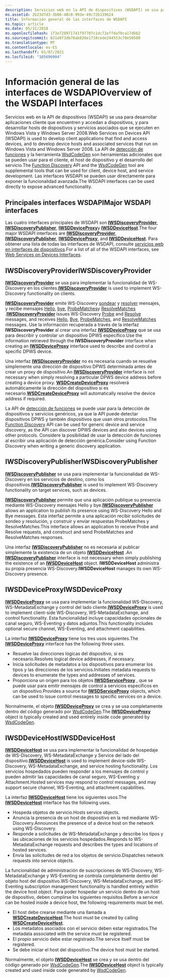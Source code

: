 ```yaml
---
description: Servicios web en la API de dispositivos (WSDAPI) se usa para desarrollar aplicaciones cliente que encuentren y accedan a dispositivos, y para desarrollar hosts de dispositivos y servicios asociados que se ejecuten en Windows Vista y Windows Server 2008.
ms.assetid: 2b23d7d3-3b06-48c8-993e-49c72b139624
title: Información general de las interfaces de WSDAPI
ms.topic: article
ms.date: 05/31/2018
ms.openlocfilehash: 1f3e728971741f97707c1dc72effdaf0ca17dbb2
ms.sourcegitcommit: 831e8f3db78ab820e1710cede244553c70e50500
ms.translationtype: MT
ms.contentlocale: es-ES
ms.lasthandoff: 01/07/2021
ms.locfileid: "105696904"
---
```

# <a name="overview-of-the-wsdapi-interfaces"></a><span data-ttu-id="c9d44-103">Información general de las interfaces de WSDAPI</span><span class="sxs-lookup"><span data-stu-id="c9d44-103">Overview of the WSDAPI Interfaces</span></span>

<span data-ttu-id="c9d44-104">Servicios web en la API de dispositivos (WSDAPI) se usa para desarrollar aplicaciones cliente que encuentren y accedan a dispositivos, y para desarrollar hosts de dispositivos y servicios asociados que se ejecuten en Windows Vista y Windows Server 2008.</span><span class="sxs-lookup"><span data-stu-id="c9d44-104">Web Services on Devices API (WSDAPI) is used to develop client applications that find and access devices, and to develop device hosts and associated services that run on Windows Vista and Windows Server 2008.</span></span> <span data-ttu-id="c9d44-105">La API de [detección de funciones](/previous-versions/windows/desktop/fundisc/fd-portal) y la herramienta [WsdCodeGen](web-services-for-devices-code-generator.md) son herramientas adicionales que se pueden usar para el cliente, el host de dispositivo y el desarrollo del servicio.</span><span class="sxs-lookup"><span data-stu-id="c9d44-105">The [Function Discovery](/previous-versions/windows/desktop/fundisc/fd-portal) API and the [WsdCodeGen](web-services-for-devices-code-generator.md) tool are supplemental tools that can be used for client, device host, and service development.</span></span> <span data-ttu-id="c9d44-106">Las interfaces WSDAPI se pueden usar directamente para exponer la funcionalidad avanzada.</span><span class="sxs-lookup"><span data-stu-id="c9d44-106">The WSDAPI interfaces can be used directly to expose advanced functionality.</span></span>

## <a name="major-wsdapi-interfaces"></a><span data-ttu-id="c9d44-107">Principales interfaces WSDAPI</span><span class="sxs-lookup"><span data-stu-id="c9d44-107">Major WSDAPI interfaces</span></span>

<span data-ttu-id="c9d44-108">Las cuatro interfaces principales de WSDAPI son [**IWSDiscoveryProvider**](/windows/desktop/api/WsdDisco/nn-wsddisco-iwsdiscoveryprovider), [**IWSDiscoveryPublisher**](/windows/desktop/api/WsdDisco/nn-wsddisco-iwsdiscoverypublisher), [**IWSDDeviceProxy**](/windows/desktop/api/WsdClient/nn-wsdclient-iwsddeviceproxy)y [**IWSDDeviceHost**](/windows/desktop/api/WsdHost/nn-wsdhost-iwsddevicehost).</span><span class="sxs-lookup"><span data-stu-id="c9d44-108">The four major WSDAPI interfaces are [**IWSDiscoveryProvider**](/windows/desktop/api/WsdDisco/nn-wsddisco-iwsdiscoveryprovider), [**IWSDiscoveryPublisher**](/windows/desktop/api/WsdDisco/nn-wsddisco-iwsdiscoverypublisher), [**IWSDDeviceProxy**](/windows/desktop/api/WsdClient/nn-wsdclient-iwsddeviceproxy), and [**IWSDDeviceHost**](/windows/desktop/api/WsdHost/nn-wsdhost-iwsddevicehost).</span></span> <span data-ttu-id="c9d44-109">Para obtener una lista de todas las interfaces de WSDAPI, consulte [servicios web en interfaces de dispositivos](web-services-for-devices-interfaces.md).</span><span class="sxs-lookup"><span data-stu-id="c9d44-109">For a list of all of the WSDAPI interfaces, see [Web Services on Devices Interfaces](web-services-for-devices-interfaces.md).</span></span>

## <a name="iwsdiscoveryprovider"></a><span data-ttu-id="c9d44-110">IWSDiscoveryProvider</span><span class="sxs-lookup"><span data-stu-id="c9d44-110">IWSDiscoveryProvider</span></span>

<span data-ttu-id="c9d44-111">[**IWSDiscoveryProvider**](/windows/desktop/api/WsdDisco/nn-wsddisco-iwsdiscoveryprovider) se usa para implementar la funcionalidad de WS-Discovery en los clientes.</span><span class="sxs-lookup"><span data-stu-id="c9d44-111">[**IWSDiscoveryProvider**](/windows/desktop/api/WsdDisco/nn-wsddisco-iwsdiscoveryprovider) is used to implement WS-Discovery functionality on clients.</span></span>

<span data-ttu-id="c9d44-112">[**IWSDiscoveryProvider**](/windows/desktop/api/WsdDisco/nn-wsddisco-iwsdiscoveryprovider) emite WS-Discovery [sondear](probe-message.md) y [resolver](resolve-message.md) mensajes, y recibe mensajes [Hello](hello-message.md), [bye](bye-message.md), [ProbeMatches](probematches-message.md)y [ResolveMatches](resolvematches-message.md) .</span><span class="sxs-lookup"><span data-stu-id="c9d44-112">[**IWSDiscoveryProvider**](/windows/desktop/api/WsdDisco/nn-wsddisco-iwsdiscoveryprovider) issues WS-Discovery [Probe](probe-message.md) and [Resolve](resolve-message.md) messages, and receives [Hello](hello-message.md), [Bye](bye-message.md), [ProbeMatches](probematches-message.md), and [ResolveMatches](resolvematches-message.md) messages.</span></span> <span data-ttu-id="c9d44-113">Use la información recuperada a través de la interfaz **IWSDiscoveryProvider** al crear una interfaz [**IWSDDeviceProxy**](/windows/desktop/api/WsdClient/nn-wsdclient-iwsddeviceproxy) que se usa para describir y controlar un dispositivo DPWS específico.</span><span class="sxs-lookup"><span data-stu-id="c9d44-113">Use the information retrieved through the **IWSDiscoveryProvider** interface when creating an [**IWSDDeviceProxy**](/windows/desktop/api/WsdClient/nn-wsdclient-iwsddeviceproxy) interface used to describe and control a specific DPWS device.</span></span>

<span data-ttu-id="c9d44-114">Una interfaz [**IWSDiscoveryProvider**](/windows/desktop/api/WsdDisco/nn-wsddisco-iwsdiscoveryprovider) no es necesaria cuando se resuelve simplemente una dirección de dispositivo DPWS determinada antes de crear un proxy de dispositivo.</span><span class="sxs-lookup"><span data-stu-id="c9d44-114">An [**IWSDiscoveryProvider**](/windows/desktop/api/WsdDisco/nn-wsddisco-iwsdiscoveryprovider) interface is not necessary when simply resolving a particular DPWS device address before creating a device proxy.</span></span> <span data-ttu-id="c9d44-115">[**WSDCreateDeviceProxy**](/windows/desktop/api/WsdClient/nf-wsdclient-wsdcreatedeviceproxy) resolverá automáticamente la dirección del dispositivo si es necesario.</span><span class="sxs-lookup"><span data-stu-id="c9d44-115">[**WSDCreateDeviceProxy**](/windows/desktop/api/WsdClient/nf-wsdclient-wsdcreatedeviceproxy) will automatically resolve the device address if required.</span></span>

<span data-ttu-id="c9d44-116">La API de [detección de funciones](/previous-versions/windows/desktop/fundisc/fd-portal) se puede usar para la detección de dispositivos y servicios genéricos, ya que la API puede detectar dispositivos DPWS y también dispositivos que usan otros protocolos.</span><span class="sxs-lookup"><span data-stu-id="c9d44-116">The [Function Discovery](/previous-versions/windows/desktop/fundisc/fd-portal) API can be used for generic device and service discovery, as the API can discover DPWS devices and also devices using other protocols.</span></span> <span data-ttu-id="c9d44-117">Considere la posibilidad de usar la detección de funciones al escribir una aplicación de detección genérica.</span><span class="sxs-lookup"><span data-stu-id="c9d44-117">Consider using Function Discovery when writing a generic discovery application.</span></span>

## <a name="iwsdiscoverypublisher"></a><span data-ttu-id="c9d44-118">IWSDiscoveryPublisher</span><span class="sxs-lookup"><span data-stu-id="c9d44-118">IWSDiscoveryPublisher</span></span>

<span data-ttu-id="c9d44-119">[**IWSDiscoveryPublisher**](/windows/desktop/api/WsdDisco/nn-wsddisco-iwsdiscoverypublisher) se usa para implementar la funcionalidad de WS-Discovery en los servicios de destino, como los dispositivos.</span><span class="sxs-lookup"><span data-stu-id="c9d44-119">[**IWSDiscoveryPublisher**](/windows/desktop/api/WsdDisco/nn-wsddisco-iwsdiscoverypublisher) is used to implement WS-Discovery functionality on target services, such as devices.</span></span>

<span data-ttu-id="c9d44-120">[**IWSDiscoveryPublisher**](/windows/desktop/api/WsdDisco/nn-wsddisco-iwsdiscoverypublisher) permite que una aplicación publique su presencia mediante WS-Discovery mensajes Hello y bye.</span><span class="sxs-lookup"><span data-stu-id="c9d44-120">[**IWSDiscoveryPublisher**](/windows/desktop/api/WsdDisco/nn-wsddisco-iwsdiscoverypublisher) allows an application to publish its presence using WS-Discovery Hello and Bye messages.</span></span> <span data-ttu-id="c9d44-121">Esta interfaz permite a una aplicación recibir solicitudes de sondeo y resolución, y construir y enviar respuestas ProbeMatches y ResolveMatches.</span><span class="sxs-lookup"><span data-stu-id="c9d44-121">This interface allows an application to receive Probe and Resolve requests, and construct and send ProbeMatches and ResolveMatches responses.</span></span>

<span data-ttu-id="c9d44-122">Una interfaz [**IWSDiscoveryPublisher**](/windows/desktop/api/WsdDisco/nn-wsddisco-iwsdiscoverypublisher) no es necesaria al publicar simplemente la existencia de un objeto [**IWSDDeviceHost**](/windows/desktop/api/WsdHost/nn-wsdhost-iwsddevicehost) .</span><span class="sxs-lookup"><span data-stu-id="c9d44-122">An [**IWSDiscoveryPublisher**](/windows/desktop/api/WsdDisco/nn-wsddisco-iwsdiscoverypublisher) interface is not necessary when simply publishing the existence of an [**IWSDDeviceHost**](/windows/desktop/api/WsdHost/nn-wsdhost-iwsddevicehost) object.</span></span> <span data-ttu-id="c9d44-123">**IWSDDeviceHost** administra su propia presencia WS-Discovery.</span><span class="sxs-lookup"><span data-stu-id="c9d44-123">**IWSDDeviceHost** manages its own WS-Discovery presence.</span></span>

## <a name="iwsddeviceproxy"></a><span data-ttu-id="c9d44-124">IWSDDeviceProxy</span><span class="sxs-lookup"><span data-stu-id="c9d44-124">IWSDDeviceProxy</span></span>

<span data-ttu-id="c9d44-125">[**IWSDDeviceProxy**](/windows/desktop/api/WsdClient/nn-wsdclient-iwsddeviceproxy) se usa para implementar la funcionalidad WS-Discovery, WS-MetadataExchange y control del lado cliente.</span><span class="sxs-lookup"><span data-stu-id="c9d44-125">[**IWSDDeviceProxy**](/windows/desktop/api/WsdClient/nn-wsdclient-iwsddeviceproxy) is used to implement client-side WS-Discovery, WS-MetadataExchange, and control functionality.</span></span> <span data-ttu-id="c9d44-126">Esta funcionalidad incluye capacidades opcionales de canal seguro, WS-Eventing y datos adjuntos.</span><span class="sxs-lookup"><span data-stu-id="c9d44-126">This functionality includes optional secure channel, WS-Eventing, and attachment capabilities.</span></span>

<span data-ttu-id="c9d44-127">La interfaz [**IWSDDeviceProxy**](/windows/desktop/api/WsdClient/nn-wsdclient-iwsddeviceproxy) tiene los tres usos siguientes.</span><span class="sxs-lookup"><span data-stu-id="c9d44-127">The [**IWSDDeviceProxy**](/windows/desktop/api/WsdClient/nn-wsdclient-iwsddeviceproxy) interface has the following three uses.</span></span>

-   <span data-ttu-id="c9d44-128">Resuelve las direcciones lógicas del dispositivo, si es necesario.</span><span class="sxs-lookup"><span data-stu-id="c9d44-128">Resolves logical device addresses, if necessary.</span></span>
-   <span data-ttu-id="c9d44-129">Inicia solicitudes de metadatos a los dispositivos para enumerar los tipos y las direcciones de los servicios.</span><span class="sxs-lookup"><span data-stu-id="c9d44-129">Initiates metadata requests to devices to enumerate the types and addresses of services.</span></span>
-   <span data-ttu-id="c9d44-130">Proporciona un origen para los objetos [**IWSDServiceProxy**](/windows/desktop/api/WsdClient/nn-wsdclient-iwsdserviceproxy) , que se puede usar para emitir mensajes de control a servicios específicos en un dispositivo.</span><span class="sxs-lookup"><span data-stu-id="c9d44-130">Provides a source for [**IWSDServiceProxy**](/windows/desktop/api/WsdClient/nn-wsdclient-iwsdserviceproxy) objects, which can be used to issue control messages to specific services on a device.</span></span>

<span data-ttu-id="c9d44-131">Normalmente, el objeto [**IWSDDeviceProxy**](/windows/desktop/api/WsdClient/nn-wsdclient-iwsddeviceproxy) se crea y se usa completamente dentro del código generado por [WsdCodeGen](web-services-for-devices-code-generator.md).</span><span class="sxs-lookup"><span data-stu-id="c9d44-131">The [**IWSDDeviceProxy**](/windows/desktop/api/WsdClient/nn-wsdclient-iwsddeviceproxy) object is typically created and used entirely inside code generated by [WsdCodeGen](web-services-for-devices-code-generator.md).</span></span>

## <a name="iwsddevicehost"></a><span data-ttu-id="c9d44-132">IWSDDeviceHost</span><span class="sxs-lookup"><span data-stu-id="c9d44-132">IWSDDeviceHost</span></span>

<span data-ttu-id="c9d44-133">[**IWSDDeviceHost**](/windows/desktop/api/WsdHost/nn-wsdhost-iwsddevicehost) se usa para implementar la funcionalidad de hospedaje de WS-Discovery, WS-MetadataExchange y Service del lado del dispositivo.</span><span class="sxs-lookup"><span data-stu-id="c9d44-133">[**IWSDDeviceHost**](/windows/desktop/api/WsdHost/nn-wsdhost-iwsddevicehost) is used to implement device-side WS-Discovery, WS-MetadataExchange, and service hosting functionality.</span></span> <span data-ttu-id="c9d44-134">Los servicios hospedados pueden responder a los mensajes de control y pueden admitir las capacidades de canal seguro, WS-Eventing y Attachment.</span><span class="sxs-lookup"><span data-stu-id="c9d44-134">Hosted services may respond to control messages, and may support secure channel, WS-Eventing, and attachment capabilities.</span></span>

<span data-ttu-id="c9d44-135">La interfaz [**IWSDDeviceHost**](/windows/desktop/api/WsdHost/nn-wsdhost-iwsddevicehost) tiene los siguientes usos.</span><span class="sxs-lookup"><span data-stu-id="c9d44-135">The [**IWSDDeviceHost**](/windows/desktop/api/WsdHost/nn-wsdhost-iwsddevicehost) interface has the following uses.</span></span>

-   <span data-ttu-id="c9d44-136">Hospeda objetos de servicio.</span><span class="sxs-lookup"><span data-stu-id="c9d44-136">Hosts service objects.</span></span>
-   <span data-ttu-id="c9d44-137">Anuncia la presencia de un host de dispositivo en la red mediante WS-Discovery.</span><span class="sxs-lookup"><span data-stu-id="c9d44-137">Announces the presence of a device host on the network using WS-Discovery.</span></span>
-   <span data-ttu-id="c9d44-138">Responde a solicitudes de WS-MetadataExchange y describe los tipos y las ubicaciones de los servicios hospedados.</span><span class="sxs-lookup"><span data-stu-id="c9d44-138">Responds to WS-MetadataExchange requests and describes the types and locations of hosted services.</span></span>
-   <span data-ttu-id="c9d44-139">Envía las solicitudes de red a los objetos de servicio.</span><span class="sxs-lookup"><span data-stu-id="c9d44-139">Dispatches network requests into service objects.</span></span>

<span data-ttu-id="c9d44-140">La funcionalidad de administración de suscripciones de WS-Discovery, WS-MetadataExchange y WS-Eventing se controla completamente dentro del objeto host del dispositivo.</span><span class="sxs-lookup"><span data-stu-id="c9d44-140">WS-Discovery, WS-MetadataExchange, and WS-Eventing subscription management functionality is handled entirely within the device host object.</span></span> <span data-ttu-id="c9d44-141">Para poder hospedar un servicio dentro de un host de dispositivo, deben cumplirse los siguientes requisitos.</span><span class="sxs-lookup"><span data-stu-id="c9d44-141">Before a service can be hosted inside a device host, the following requirements must be met.</span></span>

-   <span data-ttu-id="c9d44-142">El host debe crearse mediante una llamada a [**WSDCreateDeviceHost**](/windows/desktop/api/WsdHost/nf-wsdhost-wsdcreatedevicehost).</span><span class="sxs-lookup"><span data-stu-id="c9d44-142">The host must be created by calling [**WSDCreateDeviceHost**](/windows/desktop/api/WsdHost/nf-wsdhost-wsdcreatedevicehost).</span></span>
-   <span data-ttu-id="c9d44-143">Los metadatos asociados con el servicio deben estar registrados.</span><span class="sxs-lookup"><span data-stu-id="c9d44-143">The metadata associated with the service must be registered.</span></span>
-   <span data-ttu-id="c9d44-144">El propio servicio debe estar registrado.</span><span class="sxs-lookup"><span data-stu-id="c9d44-144">The service itself must be registered.</span></span>
-   <span data-ttu-id="c9d44-145">Se debe iniciar el host del dispositivo.</span><span class="sxs-lookup"><span data-stu-id="c9d44-145">The device host must be started.</span></span>

<span data-ttu-id="c9d44-146">Normalmente, el objeto [**IWSDDeviceHost**](/windows/desktop/api/WsdHost/nn-wsdhost-iwsddevicehost) se crea y se usa dentro del código generado por [WsdCodeGen](web-services-for-devices-code-generator.md).</span><span class="sxs-lookup"><span data-stu-id="c9d44-146">The [**IWSDDeviceHost**](/windows/desktop/api/WsdHost/nn-wsdhost-iwsddevicehost) object is typically created and used inside code generated by [WsdCodeGen](web-services-for-devices-code-generator.md).</span></span>

 

 
